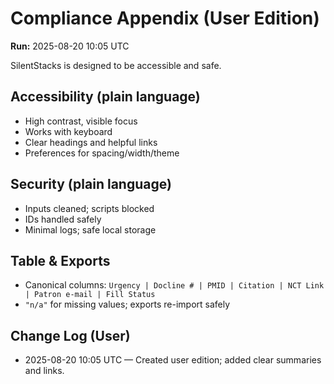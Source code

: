 # Compliance Appendix (User Edition)
**Run:** 2025-08-20 10:05 UTC

SilentStacks is designed to be accessible and safe.

## Accessibility (plain language)
- High contrast, visible focus
- Works with keyboard
- Clear headings and helpful links
- Preferences for spacing/width/theme

## Security (plain language)
- Inputs cleaned; scripts blocked
- IDs handled safely
- Minimal logs; safe local storage

## Table & Exports
- Canonical columns: `Urgency | Docline # | PMID | Citation | NCT Link | Patron e-mail | Fill Status`
- `"n/a"` for missing values; exports re-import safely

## Change Log (User)
- 2025-08-20 10:05 UTC — Created user edition; added clear summaries and links.
